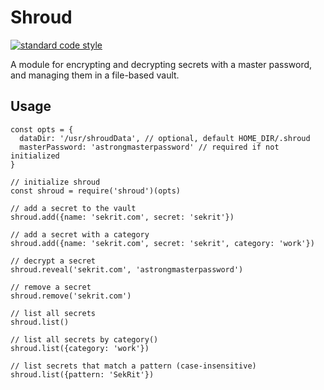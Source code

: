 # Shroud

[![standard code
style](https://img.shields.io/badge/code%20style-standard-brightgreen.svg)](https://github.com/feross/standard)

A module for encrypting and decrypting secrets with a master password, and
managing them in a file-based vault.

## Usage

```
const opts = {
  dataDir: '/usr/shroudData', // optional, default HOME_DIR/.shroud
  masterPassword: 'astrongmasterpassword' // required if not initialized
}

// initialize shroud
const shroud = require('shroud')(opts)

// add a secret to the vault
shroud.add({name: 'sekrit.com', secret: 'sekrit'})

// add a secret with a category
shroud.add({name: 'sekrit.com', secret: 'sekrit', category: 'work'})

// decrypt a secret
shroud.reveal('sekrit.com', 'astrongmasterpassword')

// remove a secret
shroud.remove('sekrit.com')

// list all secrets
shroud.list()

// list all secrets by category()
shroud.list({category: 'work'})

// list secrets that match a pattern (case-insensitive)
shroud.list({pattern: 'SekRit'})
```
